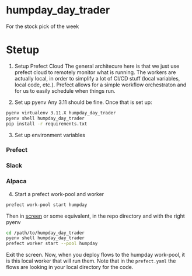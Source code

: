 # humpday_day_trader
For the stock pick of the week


# Stetup
1. Setup Prefect Cloud
The general architecure here is that we just use prefect cloud to remotely monitor what is running. The workers are actually local, in order to simplify a lot of CI/CD stuff (local variables, local code, etc.). Prefect allows for a simple workflow orchestraton and for us to easily schedule when things run.

2. Set up pyenv
Any 3.11 should be fine. Once that is set up:
```bash
pyenv virtualenv 3.11.X humpday_day_trader
pyenv shell humpday_day_trader
pip install -r requirements.txt
```

3. Set up environment variables
### Prefect
### Slack
### Alpaca


4. Start a prefect work-pool and worker
```bash
prefect work-pool start humpday
```
Then in [screen](https://www.gnu.org/software/screen/) or some equivalent, in the repo directory and with the right pyenv
```bash
cd /path/to/humpday_day_trader
pyenv shell humpday_day_trader
prefect worker start --pool humpday
```
Exit the screen. Now, when you deploy flows to the humpday work-pool, it is this local worker that will run them. Note that in the `prefect.yaml` the flows are looking in your local directory for the code.